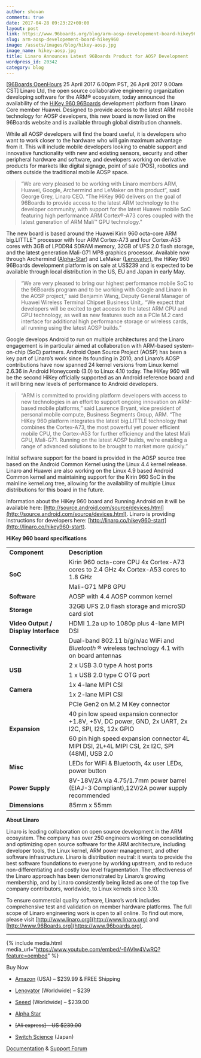 ```yaml
---
author: shovan
comments: true
date: 2017-04-28 09:23:22+00:00
layout: post
link: https://www.96boards.org/blog/arm-aosp-developement-board-hikey960/
slug: arm-aosp-developement-board-hikey960
image: /assets/images/blog/hikey-aosp.jpg
image_name: hikey-aosp.jpg
title: Linaro Announces Latest 96Boards Product for AOSP Development
wordpress_id: 20342
category: blog
---
```


[[96Boards OpenHours](/openhours/) 25 April 2017 6.00pm PST, 26 April 2017 9.00am CST] Linaro Ltd, the open source collaborative engineering organization developing software for the ARM® ecosystem, today announced the availability of the [HiKey 960 96Boards](/product/hikey960/) development platform from Linaro Core member Huawei. Designed to provide access to the latest ARM mobile technology for AOSP developers, this new board is now listed on the 96Boards website and is available through global distribution channels.

While all AOSP developers will find the board useful, it is developers who want to work closer to the hardware who will gain maximum advantage from it. This will include mobile developers looking to enable support and innovative functionality with new and existing sensors, security and other peripheral hardware and software, and developers working on derivative products for markets like digital signage, point of sale (POS), robotics and others outside the traditional mobile AOSP space.


<blockquote>“We are very pleased to be working with Linaro members ARM, Huawei, Google, Archermind and LeMaker on this product”, said George Grey, Linaro CEO. “The HiKey 960 delivers on the goal of 96Boards to provide access to the latest ARM technology to the developer community, with support for the latest Huawei mobile SoC featuring high performance ARM Cortex®-A73 cores coupled with the latest generation of ARM Mali™ GPU technology.”</blockquote>


The new board is based around the Huawei Kirin 960 octa-core ARM big.LITTLE™ processor with four ARM Cortex-A73 and four Cortex-A53 cores with 3GB of LPDDR4 SDRAM memory, 32GB of UFS 2.0 flash storage, and the latest generation Mali-G71 MP8 graphics processor. Available now through Archermind ([Alpha-Star](https://www.alpha-star.org/hikey960)) and LeMaker ([Lenovator](http://www.lenovator.com/product/135.html)), the HiKey 960 96Boards development platform is on sale at US$239 and is expected to be available through local distribution in the US, EU and Japan in early May.


<blockquote>“We are very pleased to bring our highest performance mobile SoC to the 96Boards program and to be working with Google and Linaro in the AOSP project,” said Benjamin Wang, Deputy General Manager of Huawei Wireless Terminal Chipset Business Unit,. “We expect that developers will be excited to get access to the latest ARM CPU and GPU technology, as well as new features such as a PCIe M.2 card interface for additional high performance storage or wireless cards, all running using the latest AOSP builds.”</blockquote>


Google develops Android to run on multiple architectures and the Linaro engagement is in particular aimed at collaboration with ARM-based system-on-chip (SoC) partners. Android Open Source Project (AOSP) has been a key part of Linaro’s work since its founding in 2010, and Linaro’s AOSP contributions have now spanned 24 kernel versions from Linux kernel 2.6.36 in Android Honeycomb (3.0) to Linux 4.10 today. The HiKey 960 will be the second HiKey officially supported as an Android reference board and it will bring new levels of performance to Android developers.


<blockquote>“ARM is committed to providing platform developers with access to new technologies in an effort to support ongoing innovation on ARM-based mobile platforms,” said Laurence Bryant, vice president of personal mobile compute, Business Segments Group, ARM. “The HiKey 960 platform integrates the latest big.LITTLE technology that combines the Cortex-A73, the most powerful yet power efficient mobile CPU, the Cortex-A53 for further efficiency and the latest Mali GPU, Mali-G71. Running on the latest AOSP builds, we’re enabling a range of advanced solutions to be brought to market more quickly.”</blockquote>


Initial software support for the board is provided in the AOSP source tree based on the Android Common Kernel using the Linux 4.4 kernel release. Linaro and Huawei are also working on the Linux 4.9 based Android Common kernel and maintaining support for the Kirin 960 SoC in the mainline kernel.org tree, allowing for the availability of multiple Linux distributions for this board in the future.

Information about the HiKey 960 board and Running Android on it will be available here: [http://source.android.com/source/devices.html](http://source.android.com/source/devices.html). Linaro is providing instructions for developers here: [http://linaro.co/hikey960-start](http://linaro.co/hikey960-start).



**HiKey 960 board specifications**

<table>
<tbody>
<tr>
<td>
<strong>Component</strong>
</td>
<td>
<strong>Description</strong>
</td>
</tr>
<tr>

<td rowspan="2"> <strong>SoC</strong>
</td>

<td >Kirin 960 octa-core CPU
4x Cortex-A73 cores to 2.4 GHz
4x Cortex-A53 cores to 1.8 GHz
</td>
</tr>
<tr >

<td >Mali-G71 MP8 GPU
</td>
</tr>
<tr >

<td> <strong>Software</strong>
</td>

<td >AOSP with 4.4 AOSP common kernel
</td>
</tr>
<tr >

<td> <strong>Storage</strong>
</td>

<td >32GB UFS 2.0 flash storage and microSD card slot
</td>
</tr>
<tr >

<td> <strong>Video Output / Display Interface</strong>
</td>

<td >HDMI 1.2a up to 1080p plus 4-lane MIPI DSI
</td>
</tr>
<tr >

<td> <strong>Connectivity</strong>
</td>

<td >Dual-band 802.11 b/g/n/ac WiFi and <em>Bluetooth</em> ® wireless technology 4.1 with on board antennas
</td>
</tr>
<tr >

<td rowspan="2"> <strong>USB</strong>
</td>

<td >2 x USB 3.0 type A host ports
</td>
</tr>
<tr >

<td >1 x USB 2.0 type C OTG port
</td>
</tr>
<tr >

<td rowspan="2"> <strong>Camera</strong>
</td>

<td >1x 4-lane MIPI CSI
</td>
</tr>
<tr >

<td >1x 2-lane MIPI CSI
</td>
</tr>
<tr >

<td rowspan="3"> <b>Expansion</b>
</td>

<td >PCIe Gen2 on M.2 M Key connector
</td>
</tr>
<tr >

<td >40 pin low speed expansion connector +1.8V, +5V, DC power, GND, 2x UART, 2x I2C, SPI, I2S, 12x GPIO
</td>
</tr>
<tr >

<td >60 pin high speed expansion connector 4L MIPI DSI, 2L+4L MIPI CSI, 2x I2C, SPI (48M), USB 2.0
</td>
</tr>
<tr >

<td> <strong>Misc</strong>
</td>

<td >LEDs for WiFi & Bluetooth, 4x user LEDs, power button
</td>
</tr>
<tr >

<td> <strong>Power Supply</strong>
</td>

<td >8V-18V/2A via 4.75/1.7mm power barrel (EIAJ-3 Compliant),12V/2A power supply recommended
</td>
</tr>
<tr >

<td> <strong>Dimensions</strong>
</td>

<td >85mm x 55mm
</td>
</tr>
</tbody>
</table>
<strong>About Linaro</strong>

Linaro is leading collaboration on open source development in the ARM ecosystem. The company has over 250 engineers working on consolidating and optimizing open source software for the ARM architecture, including developer tools, the Linux kernel, ARM power management, and other software infrastructure. Linaro is distribution neutral: it wants to provide the best software foundations to everyone by working upstream, and to reduce non-differentiating and costly low level fragmentation. The effectiveness of the Linaro approach has been demonstrated by Linaro’s growing membership, and by Linaro consistently being listed as one of the top five company contributors, worldwide, to Linux kernels since 3.10.

To ensure commercial quality software, Linaro’s work includes comprehensive test and validation on member hardware platforms. The full scope of Linaro engineering work is open to all online. To find out more, please visit [http://www.linaro.org](http://www.linaro.org) and [http://www.96Boards.org](https://www.96boards.org).



* * *

{% include media.html media_url="https://www.youtube.com/embed/-6AVlw4VwRQ?feature=oembed" %}

Buy Now


  * [Amazon](http://linaro.co/hikey960buy-amazon) (USA) – $239.99 & FREE Shipping


  * [Lenovator](http://linaro.co/hikey960buy) (Worldwide) – $239


  * [Seeed](http://linaro.co/hikey960-seed) (Worldwide) – $239.00


  * [Alpha Star](http://linaro.co/hikey960buy-alpha)


  * ~~[Ali express] – US $239.00~~


  * [Switch Science](http://linaro.co/hikey960-switch) (Japan)


[Documentation](/documentation/consumer/hikey960/) & [Support Forum](https://discuss.96boards.org/c/products/hikey960)
